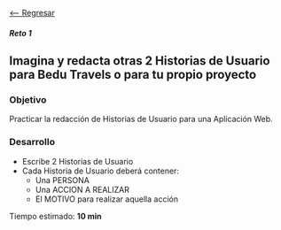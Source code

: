 [<-- Regresar](../)

##### Reto 1

## Imagina y redacta otras 2 Historias de Usuario para Bedu Travels o para tu propio proyecto 

### Objetivo

Practicar la redacción de Historias de Usuario para una Aplicación Web.

### Desarrollo

- Escribe 2 Historias de Usuario
- Cada Historia de Usuario deberá contener:
  - Una PERSONA
  - Una ACCION A REALIZAR
  - El MOTIVO para realizar aquella acción


Tiempo estimado: **10 min**
